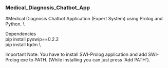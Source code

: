 ### Medical_Diagnosis_Chatbot_App
#Medical Diagnosis Chatbot Application (Expert System) using Prolog and Python. \

Dependencies \
pip install pyswip==0.2.2 \
pip install tqdm \

Important Note: You have to install SWI-Prolog application and add SWI-Prolog exe to PATH. (While installing you can just press 'Add PATH').
